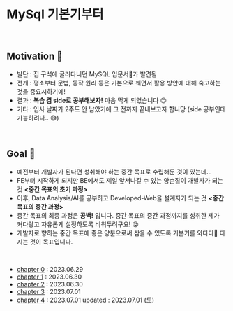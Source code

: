# MySql 기본기부터

<br>

## Motivation 🧐
- 발단 : 집 구석에 굴러다니던 MySQL 입문서📕가 발견됨
- 전개 : 평소부터 문법, 동작 원리 등은 기본으로 꿰면서 활용 방안에 대해 숙고하는 것을 중요시하기에!
- 결과 : **복습 겸 side로 공부해보자!** 마음 먹게 되었습니다 😊
- 기타 : 입사 날짜가 2주도 안 남았기에 그 전까지 끝내보고자 합니당 (side 공부인데 가능하려나.. 😅)

<br>

## Goal 🎯
- 예전부터 개발자가 된다면 성취해야 하는 중간 목표로 수립해둔 것이 있는데...
- FE부터 시작하게 되지만 BE에서도 제일 앞서나갈 수 있는 양손잡이 개발자가 되는 것 **<중간 목표의 초기 과정>**
- 이후, Data Analysis/AI를 공부하고 Developed-Web을 설계자가 되는 것 **<중간 목표의 중간 과정>**
- 중간 목표의 최종 과정은 **공백!** 입니다. 중간 목표의 중간 과정까지를 성취한 제가 커다랗고 자유롭게 설정하도록 비워두려구요! 😝
- 개발자로 향하는 중간 목표에 좋은 양분으로써 삼을 수 있도록 기본기를 와다다💪 다지는 것이 목표입니다.

<br>

- <a href="https://github.com/Moon-GD/mysql-self-taught/tree/main/chapter%200%20%3A%20환경%20구축#chapter-0--환경-구축">chapter 0</a> : 2023.06.29
- <a href="https://github.com/Moon-GD/mysql-self-taught/blob/main/chapter%202%20%3A%20특정%20데이터를%20가져오자/README.md#chapter-2--특정-데이터를-가져오자">chapter 1</a> : 2023.06.30
- <a href="https://github.com/Moon-GD/mysql-self-taught/blob/main/chapter%202%20%3A%20특정%20데이터를%20가져오자/README.md#chapter-2--특정-데이터를-가져오자">chapter 2</a> : 2023.06.30
- <a href="https://github.com/Moon-GD/mysql-self-taught/tree/main/chapter%203%20:%20복합%20조건%20검색#chapter-3--복합-조건-검색">chapter 3</a> : 2023.07.01
- <a href="https://github.com/Moon-GD/mysql-self-taught/blob/main/chapter%204%20%3A%20데이터%20통합/README.md#chapter-4--데이터-통합">chapter 4</a> : 2023.07.01
updated : 2023.07.01 (토)
